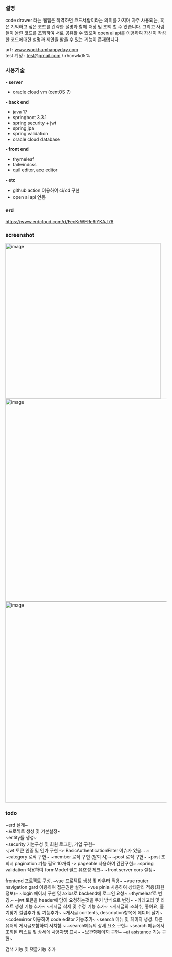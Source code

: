 ### 설명
code drawer 라는 웹앱은 직역하면 코드서랍이라는 의미를 가지며 자주 사용되는, 혹은 기억하고 싶은 코드를 간략한 설명과 함께 저장 및 조회 할 수 있습니다.
그리고 사람들이 올린 코드를 조회하여 서로 공유할 수 있으며 open ai api를 이용하여 자신이 작성한 코드에대한 설명과 제안을 받을 수 있는 기능이 존재합니다.    

url : www.wookhamhappyday.com    
test 계정 : test@gmail.com     /     rhcnwkd5%

### 사용기술
__- server__
- oracle cloud vm (centOS 7)
  
__- back end__
- java 17  
- springboot 3.3.1  
- spring security  + jwt
- spring jpa  
- spring validation
- oracle cloud database

__- front end__  
- thymeleaf
- tailwindcss
- quil editor, ace editor

__- etc__
- github action 이용하여 ci/cd 구현
- open ai api 연동


### erd
https://www.erdcloud.com/d/FecKrWFRe6iYKAJ76

### screenshot
<img width="485" alt="image" src="https://github.com/user-attachments/assets/43456600-ba01-48da-bfd6-671754c19bcf">
<img width="633" alt="image" src="https://github.com/user-attachments/assets/985a4299-bfc9-4481-957c-a42dc0459b4b">
<img width="626" alt="image" src="https://github.com/user-attachments/assets/be1899da-0ec1-4816-b289-3d730ce42297">



### todo  
~erd 설계~  
~프로젝트 생성 및 기본설정~  
~entity들 생성~  
~security 기본구성 및 회원 로그인, 가입 구현~  
~jwt 토큰 인증 및 인가 구현 -> BasicAuthenticationFilter 이슈가 있음... ~
~category 로직 구현~
~member 로직 구현 (탈퇴 시)~
~post 로직 구현~
~post 조회시 pagination 기능 필요 10개씩 -> pageable 사용하여 간단구현~
~spring validation 적용하여 formModel 필드 유효성 체크~
~front server cors 설정~


frontend 프로젝트 구성. 
~vue 프로젝트 생성 및 라우터 적용~
~vue router navigation gard 이용하여 접근권한 설정~
~vue pinia 사용하여 상태관리 적용(회원정보)~
~login 페이지 구현 및 axios로 backend에 로그인 요청~
~thymeleaf로 변경.~
~jwt 토큰을 header에 담아 요청하는것을 쿠키 방식으로 변경~
~카테고리 및 리스트 생성 기능 추가~
~게시글 삭제 및 수정 기능 추가~
~게시글의 조회수, 좋아요, 즐겨찾기 컬럼추가 및 기능추가~
~게시글 contents, description항목에 에디터 달기~
~codemirror 이용하여 code editor 기능추가~
~search 메뉴 및 페이지 생성. 다른 유저의 게시글포함하여 서치함.~
~search메뉴의 상세 요소 구현~
~search 메뉴에서 조회된 리스트 및 상세에 사용자명 표시~
~보관함페이지 구현~
~ai asistance 기능 구현~

검색 기능 및 댓글기능 추가




